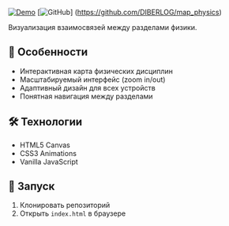 [![Demo](https://img.shields.io/badge/Try_Demo-orange?style=for-the-badge)](https://phys.kpapo.ru)
[![GitHub](https://img.shields.io/badge/View_Code-black?style=for-the-badge)]
(https://github.com/DIBERLOG/map_physics)

Визуализация взаимосвязей между разделами физики.

## 🌠 Особенности
- Интерактивная карта физических дисциплин
- Масштабируемый интерфейс (zoom in/out)
- Адаптивный дизайн для всех устройств
- Понятная навигация между разделами

## 🛠 Технологии
- HTML5 Canvas
- CSS3 Animations
- Vanilla JavaScript

## 🚀 Запуск
1. Клонировать репозиторий
2. Открыть `index.html` в браузере
